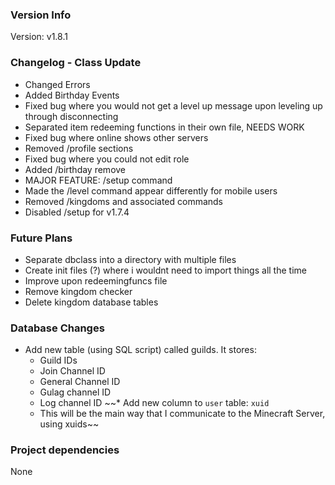### Version Info
Version: v1.8.1

### Changelog - Class Update
* Changed Errors
* Added Birthday Events
* Fixed bug where you would not get a level up message upon leveling up through disconnecting
* Separated item redeeming functions in their own file, NEEDS WORK
* Fixed bug where online shows other servers
* Removed /profile sections
* Fixed bug where you could not edit role
* Added /birthday remove
* MAJOR FEATURE: /setup command
* Made the /level command appear differently for mobile users
* Removed /kingdoms and associated commands
* Disabled /setup for v1.7.4

### Future Plans
* Separate dbclass into a directory with multiple files
* Create init files (?) where i wouldnt need to import things all the time
* Improve upon redeemingfuncs file
* Remove kingdom checker
* Delete kingdom database tables

### Database Changes
* Add new table (using SQL script) called guilds. It stores: 
  * Guild IDs
  * Join Channel ID
  * General Channel ID
  * Gulag channel ID
  * Log channel ID
~~* Add new column to `user` table: `xuid`
  * This will be the main way that I communicate to the Minecraft Server, using xuids~~

### Project dependencies
None